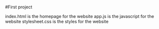 #First project

index.html is the homepage for the website
app.js is the javascript for the website
stylesheet.css is the styles for the website
